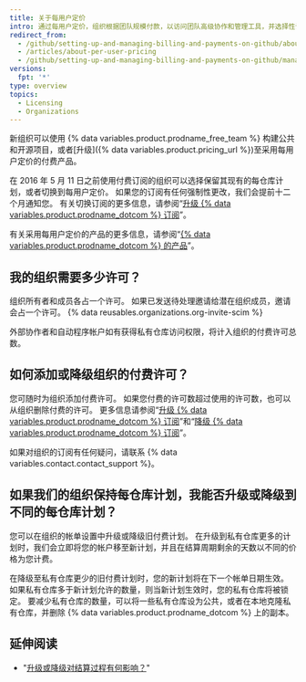 ```yaml
---
title: 关于每用户定价
intro: 通过每用户定价，组织根据团队规模付款，以访问团队高级协作和管理工具，并选择性访问安全、合规和部署控件。
redirect_from:
  - /github/setting-up-and-managing-billing-and-payments-on-github/about-per-user-pricing
  - /articles/about-per-user-pricing
  - /github/setting-up-and-managing-billing-and-payments-on-github/managing-billing-for-your-github-account/about-per-user-pricing
versions:
  fpt: '*'
type: overview
topics:
  - Licensing
  - Organizations
---
```


新组织可以使用 {% data variables.product.prodname_free_team %} 构建公共和开源项目，或者[升级]({% data variables.product.pricing_url %})至采用每用户定价的付费产品。

在 2016 年 5 月 11 日之前使用付费订阅的组织可以选择保留其现有的每仓库计划，或者切换到每用户定价。 如果您的订阅有任何强制性更改，我们会提前十二个月通知您。 有关切换订阅的更多信息，请参阅“[升级 {% data variables.product.prodname_dotcom %} 订阅](/articles/upgrading-your-github-subscription)”。

有关采用每用户定价的产品的更多信息，请参阅“[{% data variables.product.prodname_dotcom %} 的产品](/articles/githubs-products)”。

## 我的组织需要多少许可？

组织所有者和成员各占一个许可。 如果已发送待处理邀请给潜在组织成员，邀请会占一个许可。 {% data reusables.organizations.org-invite-scim %}

外部协作者和自动程序帐户如有获得私有仓库访问权限，将计入组织的付费许可总数。

## 如何添加或降级组织的付费许可？

您可随时为组织添加付费许可。 如果您付费的许可数超过使用的许可数，也可以从组织删除付费的许可。 更多信息请参阅“[升级 {% data variables.product.prodname_dotcom %} 订阅](/articles/upgrading-your-github-subscription)”和“[降级 {% data variables.product.prodname_dotcom %} 订阅](/articles/downgrading-your-github-subscription)”。

如果对组织的订阅有任何疑问，请联系 {% data variables.contact.contact_support %}。

## 如果我们的组织保持每仓库计划，我能否升级或降级到不同的每仓库计划？

您可以在组织的帐单设置中升级或降级旧付费计划。 在升级到私有仓库更多的计划时，我们会立即将您的帐户移至新计划，并且在结算周期剩余的天数以不同的价格为您计费。

在降级至私有仓库更少的旧付费计划时，您的新计划将在下一个帐单日期生效。 如果私有仓库多于新计划允许的数量，则当新计划生效时，您的私有仓库将被锁定。 要减少私有仓库的数量，可以将一些私有仓库设为公共，或者在本地克隆私有仓库，并删除 {% data variables.product.prodname_dotcom %} 上的副本。

## 延伸阅读

- "[升级或降级对结算过程有何影响？](/articles/how-does-upgrading-or-downgrading-affect-the-billing-process)"
